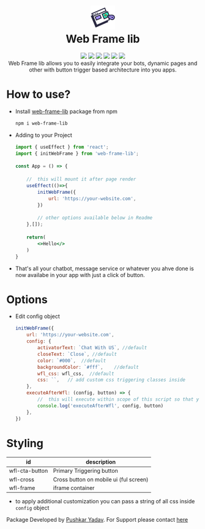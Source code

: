 <div align="center">
  <h1> <img src="./logo.png" width="64px"><br/>Web Frame lib</h1>
  <a href="https://www.npmjs.com/package/web-frame-lib"><img src="https://badge.fury.io/js/web-frame-lib.svg"/></a>
  <a href="https://github.com/pushkarydv/web-frame-lib/blob/master/LICENSE"><img src="https://img.shields.io/badge/license-MIT%202.0-blue.svg"/></a>
  <a href="https://github.com/pushkarydv/web-frame-lib/issues"><img src="https://img.shields.io/github/issues/pushkarydv/web-frame-lib.svg"/></a>
  <img src="https://img.shields.io/github/languages/top/pushkarydv/web-frame-lib"/>
  <img src="https://img.shields.io/github/languages/code-size/pushkarydv/web-frame-lib"/>
  <img src="https://img.shields.io/github/last-commit/pushkarydv/web-frame-lib"/>
  <br/>
  Web Frame lib allows you to easily integrate your bots, dynamic pages and other with button trigger based architecture into you apps.
</div>

# How to use? 

- Install [web-frame-lib](http://npmjs.com/package/web-frame-lib) package from npm

    ```bash
    npm i web-frame-lib
    ```

- Adding to your Project

    ```jsx
    import { useEffect } from 'react';
    import { initWebFrame } from 'web-frame-lib';

    const App = () => {

        //  this will mount it after page render
        useEffect(()=>{
            initWebFrame({
                url: 'https://your-website.com',
            })

            // other options available below in Readme
        },[]);

        return(
            <>Hello</>
        )
    }

    ```

- That's all your chatbot, message service or whatever you ahve done is now availabe in your app with just a click of button.

# Options

- Edit config object

    ```jsx
    initWebFrame({
        url: 'https://your-website.com',
        config: {
            activatorText: `Chat With US`, //default
            closeText: `Close`, //default
            color: `#000`,  //default
            backgroundColor: `#fff`,    //default
            wfl_css: wfl_css,  //default
            css: ``,   // add custom css triggering classes inside
        },
        executeAfterWfl: (config, button) => {
            //  this will execute within scope of this script so that you can perform additional actions
            console.log('executeAfterWfl', config, button)
        },    
    })
    ```


# Styling

| id | description |
| --- | --- |
| wfl-cta-button | Primary Triggering button |
| wfl-cross | Cross button on mobile ui (ful screen) |
| wfl-frame | iframe container |

- to apply additional customization you can pass a string of all css inside `config` object


Package Developed by [Pushkar Yadav](https://pushkaryadav.in).
For Support please contact [here](https://x.com/pushkaryadavin)